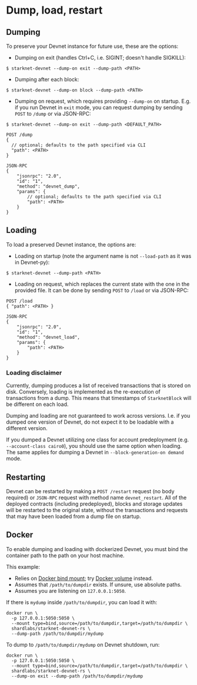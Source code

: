 # Dump, load, restart

## Dumping

To preserve your Devnet instance for future use, these are the options:

- Dumping on exit (handles Ctrl+C, i.e. SIGINT; doesn't handle SIGKILL):

```
$ starknet-devnet --dump-on exit --dump-path <PATH>
```

- Dumping after each block:

```
$ starknet-devnet --dump-on block --dump-path <PATH>
```

- Dumping on request, which requires providing `--dump-on` on startup. E.g. if you run Devnet in `exit` mode, you can request dumping by sending `POST` to `/dump` or via JSON-RPC:

```
$ starknet-devnet --dump-on exit --dump-path <DEFAULT_PATH>
```

```
POST /dump
{
  // optional; defaults to the path specified via CLI
  "path": <PATH>
}
```

```
JSON-RPC
{
    "jsonrpc": "2.0",
    "id": "1",
    "method": "devnet_dump",
    "params": {
        // optional; defaults to the path specified via CLI
        "path": <PATH>
    }
}
```

## Loading

To load a preserved Devnet instance, the options are:

- Loading on startup (note the argument name is not `--load-path` as it was in Devnet-py):

```
$ starknet-devnet --dump-path <PATH>
```

- Loading on request, which replaces the current state with the one in the provided file. It can be done by sending `POST` to `/load` or via JSON-RPC:

```
POST /load
{ "path": <PATH> }
```

```
JSON-RPC
{
    "jsonrpc": "2.0",
    "id": "1",
    "method": "devnet_load",
    "params": {
        "path": <PATH>
    }
}
```

### Loading disclaimer

Currently, dumping produces a list of received transactions that is stored on disk. Conversely, loading is implemented as the re-execution of transactions from a dump. This means that timestamps of `StarknetBlock` will be different on each load.

Dumping and loading are not guaranteed to work across versions. I.e. if you dumped one version of Devnet, do not expect it to be loadable with a different version.

If you dumped a Devnet utilizing one class for account predeployment (e.g. `--account-class cairo0`), you should use the same option when loading. The same applies for dumping a Devnet in `--block-generation-on demand` mode.

## Restarting

Devnet can be restarted by making a `POST /restart` request (no body required) or `JSON-RPC` request with method name `devnet_restart`. All of the deployed contracts (including predeployed), blocks and storage updates will be restarted to the original state, without the transactions and requests that may have been loaded from a dump file on startup.

## Docker

To enable dumping and loading with dockerized Devnet, you must bind the container path to the path on your host machine.

This example:

- Relies on [Docker bind mount](https://docs.docker.com/storage/bind-mounts/); try [Docker volume](https://docs.docker.com/storage/volumes/) instead.
- Assumes that `/path/to/dumpdir` exists. If unsure, use absolute paths.
- Assumes you are listening on `127.0.0.1:5050`.

If there is `mydump` inside `/path/to/dumpdir`, you can load it with:

```
docker run \
  -p 127.0.0.1:5050:5050 \
  --mount type=bind,source=/path/to/dumpdir,target=/path/to/dumpdir \
  shardlabs/starknet-devnet-rs \
  --dump-path /path/to/dumpdir/mydump
```

To dump to `/path/to/dumpdir/mydump` on Devnet shutdown, run:

```
docker run \
  -p 127.0.0.1:5050:5050 \
  --mount type=bind,source=/path/to/dumpdir,target=/path/to/dumpdir \
  shardlabs/starknet-devnet-rs \
  --dump-on exit --dump-path /path/to/dumpdir/mydump
```
